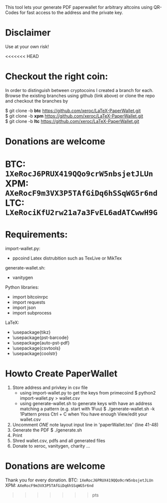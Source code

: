 This tool lets your generate PDF paperwallet for arbitrary altcoins
using QR-Codes for fast access to the address and the private key.

# Disclaimer #
Use at your own risk!

<<<<<<< HEAD
# Checkout the right coin: #
In order to distinguish between cryptocoins I created a branch for each.
Browse the existing branches using github (link above) or clone the repo and
checkout the branches by

$ git clone -b **btc** https://github.com/xeroc/LaTeX-PaperWallet.git  
$ git clone -b **xpm** https://github.com/xeroc/LaTeX-PaperWallet.git  
$ git clone -b **ltc** https://github.com/xeroc/LaTeX-PaperWallet.git

# Donations are welcome #
BTC: `1XeRocJ6PRUX419QQo9crW5nbsjetJLUn`  
XPM:	`AXeRocF9m3VX3P5TAfGiDq6hSSqWG5r6nd`  
LTC: `LXeRociKfU2rw21a7a3FvEL6adATCwwH9G`
=======
# Requirements: #
import-wallet.py:
* ppcoind
Latex distrubition such as TexLive or MikTex

generate-wallet.sh:
* vanitygen

Python libraries:
* import bitcoinrpc
* import requests
* import json
* import subprocess

LaTeX:
* \usepackage{tikz}
* \usepackage{pst-barcode}
* \usepackage{auto-pst-pdf}
* \usepackage{csvtools}
* \usepackage{coolstr}

# Howto Create PaperWallet #
1. Store address and privkey in csv file
	* using import-wallet.py to get the keys from primecoind
		$ python2 import-wallet.py > wallet.csv
	* using generate-wallet.sh to generate keys with have an address matching a pattern (e.g. start with 1Fuu)
		$ ./generate-wallet.sh -k 1Pattern
		press Ctrl + C when You have enough
		View/edit your wallet.csv
3. Uncomment _ONE_ note layout input line in 'paperWallet.tex' (line 41-48)
2. Generate the PDF
	$ ./generate.sh
3. Print
4. Shred wallet.csv, pdfs and all generated files
5. Donate to xeroc, vanitygen, charity ...

# Donations are welcome #
Thank you for every donation.
BTC: `1XeRocJ6PRUX419QQo9crW5nbsjetJLUn` 
XPM: `AXeRocF9m3VX3P5TAfGiDq6hSSqWG5r6nd`
>>>>>>> pts

